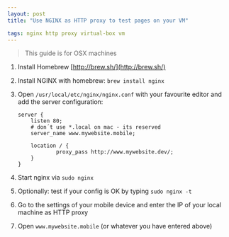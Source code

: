```yaml
---
layout: post
title: "Use NGINX as HTTP proxy to test pages on your VM"

tags: nginx http proxy virtual-box vm
---
```


> This guide is for OSX machines

1. Install Homebrew [http://brew.sh/](http://brew.sh/)

2. Install NGINX with homebrew: `brew install nginx`

3. Open `/usr/local/etc/nginx/nginx.conf` with your favourite editor and add the server configuration:

	```
	server {
        listen 80;
        # don´t use *.local on mac - its reserved
        server_name www.mywebsite.mobile;

        location / {
                proxy_pass http://www.mywebsite.dev/;
        }
    }
	```

4. Start nginx via `sudo nginx`
5. Optionally: test if your config is OK by typing `sudo nginx -t`
6. Go to the settings of your mobile device and enter the IP of your local machine as HTTP proxy
7. Open `www.mywebsite.mobile` (or whatever you have entered above)
